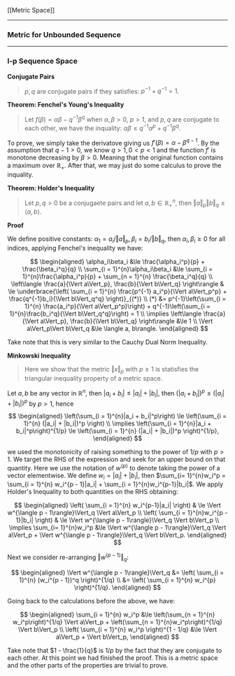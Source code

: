 [[Metric Space]]

---
### **Metric for Unbounded Sequence**



---
### **l-p Sequence Space**

**Conjugate Pairs**
> $p, q$ are conjugate pairs if they satisfies: $p^{-1} + q^{-1} = 1$. 




**Theorem: Fenchel's Young's Inequality**

> Let $f(\beta) = \alpha\beta - q^{-1}\beta^q$ when $\alpha,\beta> 0$, $p> 1$, and $p, q$ are conjugate to each other, we have the inquality: $\alpha\beta \le q^{-1}\alpha^{p} + q^{-1}\beta^q$. 

To prove, we simply take the derivatove giving us $f'(\beta) = \alpha - \beta^{q - 1}$. By the assumption that $q - 1 > 0$, we know $q > 1, 0 < p < 1$ and the function $f'$ is monotone decreasing by $\beta > 0$. Meaning that the original function contains a maximum over $\mathbb R_+$. After that, we may just do some calculus to prove the inquality. 

**Theorem: Holder's Inequality**

> Let $p, q > 0$ be a conjugaete pairs and let $a, b \in \mathbb R^n_+$, then $\Vert a\Vert_p\Vert b\Vert_q \le \langle a, b\rangle$. 

**Proof**

We define positive constants: $\alpha_1 = a_i/\Vert a\Vert_p, \beta_i = b_i/\Vert b\Vert_q$, then $\alpha_i, \beta_i \ge 0$ for all indices, applying Fenchel's inequality we have: 

$$
\begin{aligned}
    \alpha_i\beta_i &\le \frac{\alpha_i^p}{p} + \frac{\beta_i^q}{q}
    \\
    \sum_{i = 1}^{n}\alpha_i\beta_i &\le 
    \sum_{i = 1}^{n}\frac{\alpha_i^p}{p} + 
    \sum_{n = 1}^{n} \frac{\beta_i^q}{q}
    \\
    \left\langle 
        \frac{a}{\Vert a\Vert_p}, \frac{b}{\Vert b\Vert_q}
    \right\rangle
    & \le 
    \underbrace{\left(
        \sum_{i = 1}^{n} \frac{p^{-1} a_i^p}{\Vert a\Vert_p^p} + 
        \frac{q^{-1}b_i}{\Vert b\Vert_q^q}
    \right)}_{(*)}
    \\
    (*) &= 
    p^{-1}\left(\sum_{i = 1}^{n} \frac{a_i^p}{\Vert a\Vert_p^p}\right) + 
    q^{-1}\left(\sum_{i = 1}^{n}\frac{b_i^q}{\Vert b\Vert_q^q}\right) = 1
    \\
    \implies 
    \left\langle 
        \frac{a}{\Vert a\Vert_p}, \frac{b}{\Vert b\Vert_q}
    \right\rangle &\le 1
    \\
    \Vert a\Vert_p\Vert b\Vert_q &\le \langle a, b\rangle. 
\end{aligned}
$$

Take note that this is very similar to the Cauchy Dual Norm Inequality. 

**Minkowski Inequality**

> Here we show that the metric $\Vert x\Vert_p$ with $p \ge 1$ is statisfies the triangular inequality property of a metric space. 

Let $a, b$ be any vector in $\mathbb R^n$, then $|a_i + b_i| \le |a_i| + |b_i|$, then $(|a_i + b_i|)^p \le (|a_i| + |b_i|)^p$ by $p > 1$, hence 
$$
\begin{aligned}
    \left(\sum_{i = 1}^{n}|a_i + b_i|^p\right) 
    \le 
    \left(\sum_{i = 1}^{n}
        (|a_i| + |b_i|)^p
    \right)
    \\
    \implies
    \left(\sum_{i = 1}^{n}|a_i + b_i|^p\right)^{1/p}
    \le 
    \left(\sum_{i = 1}^{n}
        (|a_i| + |b_i|)^p
    \right)^{1/p}, 
\end{aligned}
$$

we used the monotonicity of raising something to the power of $1/p$ with $p > 1$. We target the RHS of the expression and seek for an upper bound on that quantity. Here we use the notation of $w^{\langle p\rangle}$ to denote taking the power of a vector elementwise. We define $w_i = |a_i| + |b_i|$, then $\sum_{i= 1}^{n}w_i^p = \sum_{i = 1}^{n} w_i^{p - 1}|a_i| + \sum_{i = 1}^{n}w_i^{p-1}|b_i|$. We apply Holder's Inequality to both quantities on the RHS obtaining:

$$
\begin{aligned}
    \left(
        \sum_{i = 1}^{n} w_i^{p-1}|a_i|
    \right) 
    & \le 
    \Vert w^{\langle p - 1\rangle}\Vert_q
    \Vert a\Vert_p
    \\
    \left(
        \sum_{i = 1}^{n}w_i^{p - 1}|b_i|
    \right)
    & \le 
    \Vert w^{\langle p - 1\rangle}\Vert_q
    \Vert b\Vert_p
    \\
    \implies
    \sum_{i= 1}^{n}w_i^p
    &\le 
    \Vert w^{\langle p - 1\rangle}\Vert_q
    \Vert a\Vert_p + 
    \Vert w^{\langle p - 1\rangle}\Vert_q
    \Vert b\Vert_p. 
\end{aligned}
$$

Next we consider re-arranging $\Vert w^{\langle p - 1\rangle}\Vert_q$: 

$$
\begin{aligned}
    \Vert w^{\langle p - 1\rangle}\Vert_q &=     
    \left(
        \sum_{i = 1}^{n}
            (w_i^{p - 1})^q
    \right)^{1/q}
    \\
    &= 
    \left(
        \sum_{i = 1}^{n}
        w_i^{p}
    \right)^{1/q}.
\end{aligned}
$$

Going back to the calculations before the above, we have: 

$$
\begin{aligned}
    \sum_{i = 1}^{n}
        w_i^p 
        &\le 
        \left(\sum_{n = 1}^{n} w_i^p\right)^{1/q}
        \Vert a\Vert_p
        + 
        \left(\sum_{n = 1}^{n}w_i^p\right)^{1/q}
        \Vert b\Vert_p
    \\
    \left(
        \sum_{i = 1}^{n}
        w_i^p
    \right)^{1 - 1/q}
    &\le 
    \Vert a\Vert_p + \Vert b\Vert_p, 
\end{aligned}
$$

Take note that $1 - \frac{1}{q}$ is $1/p$ by the fact that they are conjugate to each other. At this point we had finished the proof. This is a metric space and the other parts of the properties are trivial to prove. 



